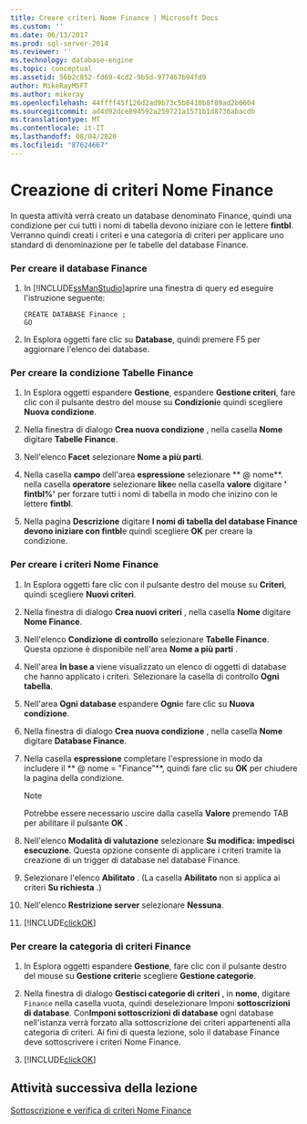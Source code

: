 ```yaml
---
title: Creare criteri Nome Finance | Microsoft Docs
ms.custom: ''
ms.date: 06/13/2017
ms.prod: sql-server-2014
ms.reviewer: ''
ms.technology: database-engine
ms.topic: conceptual
ms.assetid: 56b2c852-fd69-4cd2-9b5d-977467b94fd9
author: MikeRayMSFT
ms.author: mikeray
ms.openlocfilehash: 44ffff45f126d2ad9b73c5b8410b8f89ad2b0604
ms.sourcegitcommit: ad4d92dce894592a259721a1571b1d8736abacdb
ms.translationtype: MT
ms.contentlocale: it-IT
ms.lasthandoff: 08/04/2020
ms.locfileid: "87624667"
---
```

# <a name="create-the-finance-name-policy"></a>Creazione di criteri Nome Finance
  In questa attività verrà creato un database denominato Finance, quindi una condizione per cui tutti i nomi di tabella devono iniziare con le lettere **fintbl**. Verranno quindi creati i criteri e una categoria di criteri per applicare uno standard di denominazione per le tabelle del database Finance.  
  
### <a name="to-create-the-finance-database"></a>Per creare il database Finance  
  
1.  In [!INCLUDE[ssManStudio](../../includes/ssmanstudio-md.md)]aprire una finestra di query ed eseguire l'istruzione seguente:  
  
    ```  
    CREATE DATABASE Finance ;  
    GO  
    ```  
  
2.  In Esplora oggetti fare clic su **Database**, quindi premere F5 per aggiornare l'elenco dei database.  
  
### <a name="to-create-the-finance-tables-condition"></a>Per creare la condizione Tabelle Finance  
  
1.  In Esplora oggetti espandere **Gestione**, espandere **Gestione criteri**, fare clic con il pulsante destro del mouse su **Condizioni**e quindi scegliere **Nuova condizione**.  
  
2.  Nella finestra di dialogo **Crea nuova condizione** , nella casella **Nome** digitare **Tabelle Finance**.  
  
3.  Nell'elenco **Facet** selezionare **Nome a più parti**.  
  
4.  Nella casella **campo** dell'area **espressione** selezionare ** \@ nome**. nella casella **operatore** selezionare **like**e nella casella **valore** digitare **' fintbl%'** per forzare tutti i nomi di tabella in modo che inizino con le lettere **fintbl**.  
  
5.  Nella pagina **Descrizione** digitare **I nomi di tabella del database Finance devono iniziare con fintbl**e quindi scegliere **OK** per creare la condizione.  
  
### <a name="to-create-the-finance-name-policy"></a>Per creare i criteri Nome Finance  
  
1.  In Esplora oggetti fare clic con il pulsante destro del mouse su **Criteri**, quindi scegliere **Nuovi criteri**.  
  
2.  Nella finestra di dialogo **Crea nuovi criteri** , nella casella **Nome** digitare **Nome Finance**.  
  
3.  Nell'elenco **Condizione di controllo** selezionare **Tabelle Finance**. Questa opzione è disponibile nell'area **Nome a più parti** .  
  
4.  Nell'area **In base a** viene visualizzato un elenco di oggetti di database che hanno applicato i criteri. Selezionare la casella di controllo **Ogni tabella**.  
  
5.  Nell'area **Ogni database** espandere **Ogni**e fare clic su **Nuova condizione**.  
  
6.  Nella finestra di dialogo **Crea nuova condizione** , nella casella **Nome** digitare **Database Finance**.  
  
7.  Nella casella **espressione** completare l'espressione in modo da includere il ** \@ nome = "Finance"**, quindi fare clic su **OK** per chiudere la pagina della condizione.  
  
    > [!NOTE]  
    >  Potrebbe essere necessario uscire dalla casella **Valore** premendo TAB per abilitare il pulsante **OK** .  
  
8.  Nell'elenco **Modalità di valutazione** selezionare **Su modifica: impedisci esecuzione**. Questa opzione consente di applicare i criteri tramite la creazione di un trigger di database nel database Finance.  
  
9. Selezionare l'elenco **Abilitato** . (La casella **Abilitato** non si applica ai criteri **Su richiesta** .)  
  
10. Nell'elenco **Restrizione server** selezionare **Nessuna**.  
  
11. [!INCLUDE[clickOK](../../includes/clickok-md.md)]  
  
### <a name="to-create-the-finance-policy-category"></a>Per creare la categoria di criteri Finance  
  
1.  In Esplora oggetti espandere **Gestione**, fare clic con il pulsante destro del mouse su **Gestione criteri**e scegliere **Gestione categorie**.  
  
2.  Nella finestra di dialogo **Gestisci categorie di criteri** , in **nome**, digitare `Finance` nella casella vuota, quindi deselezionare Imponi **sottoscrizioni di database**. Con**Imponi sottoscrizioni di database** ogni database nell'istanza verrà forzato alla sottoscrizione dei criteri appartenenti alla categoria di criteri. Ai fini di questa lezione, solo il database Finance deve sottoscrivere i criteri Nome Finance.  
  
3.  [!INCLUDE[clickOK](../../includes/clickok-md.md)]  
  
## <a name="next-task-in-lesson"></a>Attività successiva della lezione  
 [Sottoscrizione e verifica di criteri Nome Finance](lesson-2-2-subscribe-to-and-check-the-finance-name-policy.md)  
  
  
